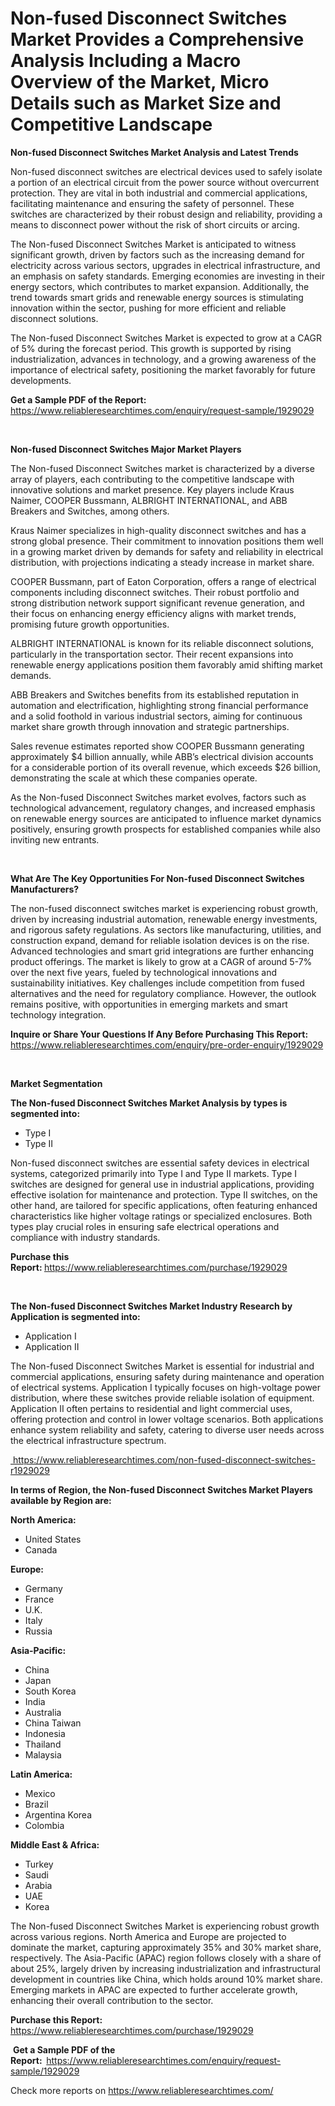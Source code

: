 <p><h1>Non-fused Disconnect Switches Market Provides a Comprehensive Analysis Including a Macro Overview of the Market, Micro Details such as Market Size and Competitive Landscape</h1></p><p><strong>Non-fused Disconnect Switches Market Analysis and Latest Trends</strong></p>
<p><p>Non-fused disconnect switches are electrical devices used to safely isolate a portion of an electrical circuit from the power source without overcurrent protection. They are vital in both industrial and commercial applications, facilitating maintenance and ensuring the safety of personnel. These switches are characterized by their robust design and reliability, providing a means to disconnect power without the risk of short circuits or arcing.</p><p>The Non-fused Disconnect Switches Market is anticipated to witness significant growth, driven by factors such as the increasing demand for electricity across various sectors, upgrades in electrical infrastructure, and an emphasis on safety standards. Emerging economies are investing in their energy sectors, which contributes to market expansion. Additionally, the trend towards smart grids and renewable energy sources is stimulating innovation within the sector, pushing for more efficient and reliable disconnect solutions.</p><p>The Non-fused Disconnect Switches Market is expected to grow at a CAGR of 5% during the forecast period. This growth is supported by rising industrialization, advances in technology, and a growing awareness of the importance of electrical safety, positioning the market favorably for future developments.</p></p>
<p><strong>Get a Sample PDF of the Report:&nbsp;</strong> <a href="https://www.reliableresearchtimes.com/enquiry/request-sample/1929029?utm_campaign=3060&utm_medium=2&utm_source=Github&utm_content=ia&utm_term=29032025&utm_id=non-fused-disconnect-switches">https://www.reliableresearchtimes.com/enquiry/request-sample/1929029</a></p>
<p>&nbsp;</p>
<p><strong>Non-fused Disconnect Switches Major Market Players</strong></p>
<p><p>The Non-fused Disconnect Switches market is characterized by a diverse array of players, each contributing to the competitive landscape with innovative solutions and market presence. Key players include Kraus Naimer, COOPER Bussmann, ALBRIGHT INTERNATIONAL, and ABB Breakers and Switches, among others. </p><p>Kraus Naimer specializes in high-quality disconnect switches and has a strong global presence. Their commitment to innovation positions them well in a growing market driven by demands for safety and reliability in electrical distribution, with projections indicating a steady increase in market share.</p><p>COOPER Bussmann, part of Eaton Corporation, offers a range of electrical components including disconnect switches. Their robust portfolio and strong distribution network support significant revenue generation, and their focus on enhancing energy efficiency aligns with market trends, promising future growth opportunities.</p><p>ALBRIGHT INTERNATIONAL is known for its reliable disconnect solutions, particularly in the transportation sector. Their recent expansions into renewable energy applications position them favorably amid shifting market demands.</p><p>ABB Breakers and Switches benefits from its established reputation in automation and electrification, highlighting strong financial performance and a solid foothold in various industrial sectors, aiming for continuous market share growth through innovation and strategic partnerships.</p><p>Sales revenue estimates reported show COOPER Bussmann generating approximately $4 billion annually, while ABB’s electrical division accounts for a considerable portion of its overall revenue, which exceeds $26 billion, demonstrating the scale at which these companies operate.</p><p>As the Non-fused Disconnect Switches market evolves, factors such as technological advancement, regulatory changes, and increased emphasis on renewable energy sources are anticipated to influence market dynamics positively, ensuring growth prospects for established companies while also inviting new entrants.</p></p>
<p>&nbsp;</p>
<p><strong>What Are The Key Opportunities For Non-fused Disconnect Switches Manufacturers?</strong></p>
<p><p>The non-fused disconnect switches market is experiencing robust growth, driven by increasing industrial automation, renewable energy investments, and rigorous safety regulations. As sectors like manufacturing, utilities, and construction expand, demand for reliable isolation devices is on the rise. Advanced technologies and smart grid integrations are further enhancing product offerings. The market is likely to grow at a CAGR of around 5-7% over the next five years, fueled by technological innovations and sustainability initiatives. Key challenges include competition from fused alternatives and the need for regulatory compliance. However, the outlook remains positive, with opportunities in emerging markets and smart technology integration.</p></p>
<p><strong>Inquire or Share Your Questions If Any Before Purchasing This Report:</strong> <a href="https://www.reliableresearchtimes.com/enquiry/pre-order-enquiry/1929029?utm_campaign=3060&utm_medium=2&utm_source=Github&utm_content=ia&utm_term=29032025&utm_id=non-fused-disconnect-switches">https://www.reliableresearchtimes.com/enquiry/pre-order-enquiry/1929029</a></p>
<p>&nbsp;</p>
<p><strong>Market Segmentation</strong></p>
<p><strong>The Non-fused Disconnect Switches Market Analysis by types is segmented into:</strong></p>
<p><ul><li>Type I</li><li>Type II</li></ul></p>
<p><p>Non-fused disconnect switches are essential safety devices in electrical systems, categorized primarily into Type I and Type II markets. Type I switches are designed for general use in industrial applications, providing effective isolation for maintenance and protection. Type II switches, on the other hand, are tailored for specific applications, often featuring enhanced characteristics like higher voltage ratings or specialized enclosures. Both types play crucial roles in ensuring safe electrical operations and compliance with industry standards.</p></p>
<p><strong>Purchase this Report:&nbsp;</strong><a href="https://www.reliableresearchtimes.com/purchase/1929029?utm_campaign=3060&utm_medium=2&utm_source=Github&utm_content=ia&utm_term=29032025&utm_id=non-fused-disconnect-switches">https://www.reliableresearchtimes.com/purchase/1929029</a></p>
<p>&nbsp;</p>
<p><strong>The Non-fused Disconnect Switches Market Industry Research by Application is segmented into:</strong></p>
<p><ul><li>Application I</li><li>Application II</li></ul></p>
<p><p>The Non-fused Disconnect Switches Market is essential for industrial and commercial applications, ensuring safety during maintenance and operation of electrical systems. Application I typically focuses on high-voltage power distribution, where these switches provide reliable isolation of equipment. Application II often pertains to residential and light commercial uses, offering protection and control in lower voltage scenarios. Both applications enhance system reliability and safety, catering to diverse user needs across the electrical infrastructure spectrum.</p></p>
<p><a href="https://www.reliableresearchtimes.com/non-fused-disconnect-switches-r1929029?utm_campaign=3060&utm_medium=2&utm_source=Github&utm_content=ia&utm_term=29032025&utm_id=non-fused-disconnect-switches">&nbsp;https://www.reliableresearchtimes.com/non-fused-disconnect-switches-r1929029</a></p>
<p><strong>In terms of Region, the Non-fused Disconnect Switches Market Players available by Region are:</strong></p>
<p>
    <p> <strong> North America: </strong>
        <ul>
            <li>United States</li>
            <li>Canada</li>
        </ul>
        </p> 
    <p> <strong> Europe: </strong>
        <ul>
            <li>Germany</li>
            <li>France</li>
            <li>U.K.</li>
            <li>Italy</li>
            <li>Russia</li>
        </ul>
        </p> 
    <p> <strong> Asia-Pacific: </strong>
        <ul>
            <li>China</li>
            <li>Japan</li>
            <li>South Korea</li>
            <li>India</li>
            <li>Australia</li>
            <li>China Taiwan</li>
            <li>Indonesia</li>
            <li>Thailand</li>
            <li>Malaysia</li>
        </ul>
        </p> 
    <p> <strong> Latin America: </strong>
        <ul>
            <li>Mexico</li>
            <li>Brazil</li>
            <li>Argentina Korea</li>
            <li>Colombia</li>
        </ul>
        </p> 
    <p> <strong> Middle East & Africa: </strong>
        <ul>
            <li>Turkey</li>
            <li>Saudi</li>
            <li>Arabia</li>
            <li>UAE</li>
            <li>Korea</li>
        </ul>
    </p>
    </p>
<p><p>The Non-fused Disconnect Switches Market is experiencing robust growth across various regions. North America and Europe are projected to dominate the market, capturing approximately 35% and 30% market share, respectively. The Asia-Pacific (APAC) region follows closely with a share of about 25%, largely driven by increasing industrialization and infrastructural development in countries like China, which holds around 10% market share. Emerging markets in APAC are expected to further accelerate growth, enhancing their overall contribution to the sector.</p></p>
<p><strong>Purchase this Report: </strong><a href="https://www.reliableresearchtimes.com/purchase/1929029?utm_campaign=3060&utm_medium=2&utm_source=Github&utm_content=ia&utm_term=29032025&utm_id=non-fused-disconnect-switches">https://www.reliableresearchtimes.com/purchase/1929029</a></p>
<p>&nbsp;<strong>Get a Sample PDF of the Report:&nbsp;&nbsp;</strong><a href="https://www.reliableresearchtimes.com/enquiry/request-sample/1929029?utm_campaign=3060&utm_medium=2&utm_source=Github&utm_content=ia&utm_term=29032025&utm_id=non-fused-disconnect-switches">https://www.reliableresearchtimes.com/enquiry/request-sample/1929029</a></p>
<p><strong></strong></p>
<p>Check more reports on <a href="https://www.reliableresearchtimes.com/?utm_campaign=3060&utm_medium=2&utm_source=Github&utm_content=ia&utm_term=29032025&utm_id=non-fused-disconnect-switches">https://www.reliableresearchtimes.com/</a></p>